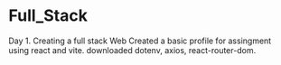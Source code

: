 # Full_Stack
Day 1.
Creating a full stack Web 
Created a basic profile for assingment using react and vite.
downloaded dotenv, axios, react-router-dom.
